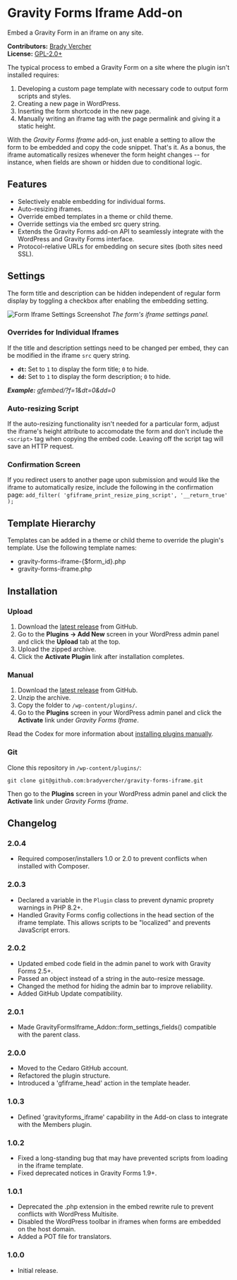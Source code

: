 # Gravity Forms Iframe Add-on

Embed a Gravity Form in an iframe on any site.

__Contributors:__ [Brady Vercher](https://github.com/bradyvercher)  
__License:__ [GPL-2.0+](http://www.gnu.org/licenses/gpl-2.0.html)

The typical process to embed a Gravity Form on a site where the plugin isn't installed requires:

1. Developing a custom page template with necessary code to output form scripts and styles.
2. Creating a new page in WordPress.
3. Inserting the form shortcode in the new page.
4. Manually writing an iframe tag with the page permalink and giving it a static height.

With the _Gravity Forms Iframe_ add-on, just enable a setting to allow the form to be embedded and copy the code snippet. That's it. As a bonus, the iframe automatically resizes whenever the form height changes -- for instance, when fields are shown or hidden due to conditional logic.

## Features

* Selectively enable embedding for individual forms.
* Auto-resizing iframes.
* Override embed templates in a theme or child theme.
* Override settings via the embed src query string.
* Extends the Gravity Forms add-on API to seamlessly integrate with the WordPress and Gravity Forms interface.
* Protocol-relative URLs for embedding on secure sites (both sites need SSL).

## Settings

The form title and description can be hidden independent of regular form display by toggling a checkbox after enabling the embedding setting.

![Form Iframe Settings Screenshot](https://raw.github.com/bradyvercher/gravity-forms-iframe/master/screenshot-1.png)
_The form's iframe settings panel._

### Overrides for Individual Iframes

If the title and description settings need to be changed per embed, they can be modified in the iframe `src` query string.

* **`dt`:** Set to `1` to display the form title; `0` to hide.
* **`dd`:** Set to `1` to display the form description; `0` to hide.

_**Example:** gfembed/?f=1&dt=0&dd=0_

### Auto-resizing Script

If the auto-resizing functionality isn't needed for a particular form, adjust the iframe's height attribute to accomodate the form and don't include the `<script>` tag when copying the embed code. Leaving off the script tag will save an HTTP request.

### Confirmation Screen

If you redirect users to another page upon submission and would like the iframe to automatically resize, include the following in the confirmation page:
`add_filter( 'gfiframe_print_resize_ping_script', '__return_true' );`

## Template Hierarchy

Templates can be added in a theme or child theme to override the plugin's template. Use the following template names:

* gravity-forms-iframe-{$form_id}.php
* gravity-forms-iframe.php

## Installation

### Upload

1. Download the [latest release](https://github.com/bradyvercher/gravity-forms-iframe/archive/master.zip) from GitHub.
2. Go to the __Plugins &rarr; Add New__ screen in your WordPress admin panel and click the __Upload__ tab at the top.
3. Upload the zipped archive.
4. Click the __Activate Plugin__ link after installation completes.

### Manual

1. Download the [latest release](https://github.com/bradyvercher/gravity-forms-iframe/archive/master.zip) from GitHub.
2. Unzip the archive.
3. Copy the folder to `/wp-content/plugins/`.
4. Go to the __Plugins__ screen in your WordPress admin panel and click the __Activate__ link under _Gravity Forms Iframe_.

Read the Codex for more information about [installing plugins manually](http://codex.wordpress.org/Managing_Plugins#Manual_Plugin_Installation).

### Git

Clone this repository in `/wp-content/plugins/`:

`git clone git@github.com:bradyvercher/gravity-forms-iframe.git`

Then go to the __Plugins__ screen in your WordPress admin panel and click the __Activate__ link under _Gravity Forms Iframe_.

## Changelog

### 2.0.4

* Required composer/installers 1.0 or 2.0 to prevent conflicts when installed with Composer.

### 2.0.3

* Declared a variable in the `Plugin` class to prevent dynamic proprety warnings in PHP 8.2+.
* Handled Gravity Forms config collections in the head section of the iframe template. This allows scripts to be "localized" and prevents JavaScript errors.

### 2.0.2

* Updated embed code field in the admin panel to work with Gravity Forms 2.5+.
* Passed an object instead of a string in the auto-resize message.
* Changed the method for hiding the admin bar to improve reliability.
* Added GitHub Update compatibility.

### 2.0.1

* Made GravityFormsIframe_Addon::form_settings_fields() compatible with the parent class.

### 2.0.0

* Moved to the Cedaro GitHub account.
* Refactored the plugin structure.
* Introduced a 'gfiframe_head' action in the template header.

### 1.0.3

* Defined 'gravityforms_iframe' capability in the Add-on class to integrate with the Members plugin.

### 1.0.2

* Fixed a long-standing bug that may have prevented scripts from loading in the iframe template.
* Fixed deprecated notices in Gravity Forms 1.9+.

### 1.0.1

* Deprecated the .php extension in the embed rewrite rule to prevent conflicts with WordPress Multisite.
* Disabled the WordPress toolbar in iframes when forms are embedded on the host domain.
* Added a POT file for translators.

### 1.0.0

* Initial release.
